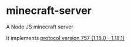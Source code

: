 # minecraft-server
A Node.JS minecraft server

It implements [protocol version 757 (1.18.0 - 1.18.1)](https://wiki.vg/index.php?title=Protocol&oldid=17289)
